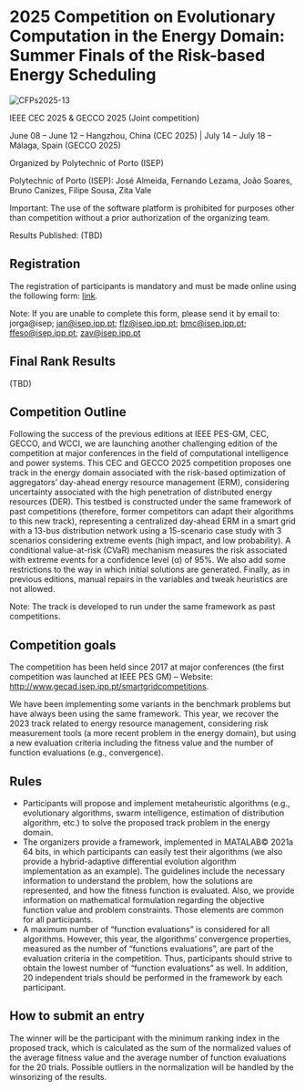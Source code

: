 # 2025 Competition on Evolutionary Computation in the Energy Domain: Summer Finals of the Risk-based Energy Scheduling

![CFPs2025-13](https://github.com/user-attachments/assets/178e6794-92d9-4719-8437-82747f8e37e8)

IEEE CEC 2025 & GECCO 2025 (Joint competition)

June 08 – June 12 – Hangzhou, China (CEC 2025) | July 14 – July 18 – Málaga, Spain (GECCO 2025)

Organized by Polytechnic of Porto (ISEP)

Polytechnic of Porto (ISEP): José Almeida, Fernando Lezama, João Soares, Bruno Canizes, Filipe Sousa, Zita Vale

Important: The use of the software platform is prohibited for purposes other than competition without a prior authorization of the organizing team.

Results Published: (TBD)

## Registration

The registration of participants is mandatory and must be made online using the following form: [link](https://forms.gle/S5rVvgw7WwfKNr7k8).

Note: If you are unable to complete this form, please send it by email to: jorga@isep; jan@isep.ipp.pt; flz@isep.ipp.pt; bmc@isep.ipp.pt; ffeso@isep.ipp.pt; zav@isep.ipp.pt

## Final Rank Results

(TBD)

## Competition Outline

Following the success of the previous editions at IEEE PES-GM, CEC, GECCO, and WCCI, we are launching another challenging edition of the competition at major conferences in the field of computational intelligence and power systems. This CEC and GECCO 2025 competition proposes one track in the energy domain associated with the risk-based optimization of aggregators’ day-ahead energy resource management (ERM), considering uncertainty associated with the high penetration of distributed energy resources (DER). This testbed is constructed under the same framework of past competitions (therefore, former competitors can adapt their algorithms to this new track), representing a centralized day-ahead ERM in a smart grid with a 13-bus distribution network using a 15-scenario case study with 3 scenarios considering extreme events (high impact, and low probability). A conditional value-at-risk (CVaR) mechanism measures the risk associated with extreme events for a confidence level (α) of 95%. We also add some restrictions to the way in which initial solutions are generated. Finally, as in previous editions, manual repairs in the variables and tweak heuristics are not allowed.

Note: The track is developed to run under the same framework as past competitions.

## Competition goals

The competition has been held since 2017 at major conferences (the first competition was launched at IEEE PES GM) – Website: http://www.gecad.isep.ipp.pt/smartgridcompetitions.

We have been implementing some variants in the benchmark problems but have always been using the same framework. This year, we recover the 2023 track related to energy resource management, considering risk measurement tools (a more recent problem in the energy domain), but using a new evaluation criteria including the fitness value and the number of function evaluations (e.g., convergence).

## Rules

- Participants will propose and implement metaheuristic algorithms (e.g., evolutionary algorithms, swarm intelligence, estimation of distribution algorithm, etc.) to solve the proposed track problem in the energy domain.
- The organizers provide a framework, implemented in MATALAB© 2021a 64 bits, in which participants can easily test their algorithms (we also provide a hybrid-adaptive differential evolution algorithm implementation as an example). The guidelines include the necessary information to understand the problem, how the solutions are represented, and how the fitness function is evaluated. Also, we provide information on mathematical formulation regarding the objective function value and problem constraints. Those elements are common for all participants.
- A maximum number of “function evaluations” is considered for all algorithms. However, this year, the algorithms’ convergence properties, measured as the number of “functions evaluations”, are part of the evaluation criteria in the competition. Thus, participants should strive to obtain the lowest number of “function evaluations” as well.
In addition, 20 independent trials should be performed in the framework by each participant.

## How to submit an entry

The winner will be the participant with the minimum ranking index in the proposed track, which is calculated as the sum of the normalized values of the average fitness value and the average number of function evaluations for the 20 trials. Possible outliers in the normalization will be handled by the winsorizing of the results.

